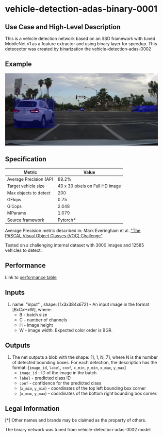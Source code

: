 # vehicle-detection-adas-binary-0001

## Use Case and High-Level Description

This is a vehicle detection network based on an SSD framework with tuned MobileNet v1 as a feature extractor and using binary layer for speedup.
This detecector was created by binarization the vehicle-detection-adas-0002

## Example

![](./vehicle-detection-adas-binary-0001.png)

## Specification

| Metric                          | Value                                     |
|---------------------------------|-------------------------------------------|
| Average Precision (AP)          | 89.2%                                     |
| Target vehicle size             | 40 x 30 pixels on Full HD image           |
| Max objects to detect           | 200                                       |
| GFlops                          | 0.75                                      |
| GI1ops                          | 2.048                                     |
| MParams                         | 1.079                                     |
| Source framework                | Pytorch*                                  |

Average Precision metric described in: Mark Everingham et al.
["The PASCAL Visual Object Classes (VOC) Challenge"](http://host.robots.ox.ac.uk/pascal/VOC/pubs/everingham10.pdf).

Tested on a challenging internal dataset with 3000 images and 12585 vehicles to detect.

## Performance
Link to [performance table](https://software.intel.com/en-us/openvino-toolkit/benchmarks)

## Inputs

1. name: "input" , shape: [1x3x384x672] - An input image in the format [BxCxHxW],
  where:
    - B - batch size
    - C - number of channels
    - H - image height
    - W - image width.
  Expected color order is BGR.

## Outputs

1. The net outputs a blob with the shape: [1, 1, N, 7], where N is the number of detected
   bounding boxes. For each detection, the description has the format:
   [`image_id`, `label`, `conf`, `x_min`, `y_min`, `x_max`, `y_max`]
    - `image_id` - ID of the image in the batch
    - `label` - predicted class ID
    - `conf` - confidence for the predicted class
    - (`x_min`, `y_min`) - coordinates of the top left bounding box corner
    - (`x_max`, `y_max`) - coordinates of the bottom right bounding box corner.

## Legal Information
[*] Other names and brands may be claimed as the property of others.

The binary network was tuned from vehicle-detection-adas-0002 model
